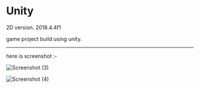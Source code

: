 # Unity

2D
version. 2018.4.4f1


game project build using unity.

----------------------------------------
here is screenshot :-


![Screenshot (3)](https://user-images.githubusercontent.com/32616992/76381834-a5625180-637c-11ea-8e17-c240f78f3fe3.png)


![Screenshot (4)](https://user-images.githubusercontent.com/32616992/76381970-1c97e580-637d-11ea-8b65-6f06377b37ce.png)



